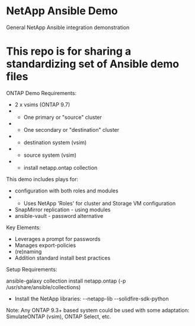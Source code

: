 # NetApp Ansible Demo
 General NetApp Ansible integration demonstration

# This repo is for sharing a standardizing set of Ansible demo files

ONTAP Demo Requirements:
- 2 x vsims (ONTAP 9.7)
- - One primary or "source" cluster
- - One secondary or "destination" cluster
- - destination system (vsim)
- - source system (vsim)
- - install netapp.ontap collection

This demo includes plays for:
* configuration with both roles and modules
* * Uses NetApp 'Roles' for cluster and Storage VM configuration
* SnapMirror replication - using modules
* ansible-vault - password alternative

Key Elements:
- Leverages a prompt for passwords
- Manages export-policies
- (re)naming
- Addition standard install best practices


Setup Requirements:

ansible-galaxy collection install netapp.ontap (-p /usr/share/ansible/collections)

- Install the NetApp libraries:
--netapp-lib
--solidfire-sdk-python

Note: Any ONTAP 9.3+ based system could be used with some adaptation: SimulateONTAP (vsim), ONTAP Select, etc.
